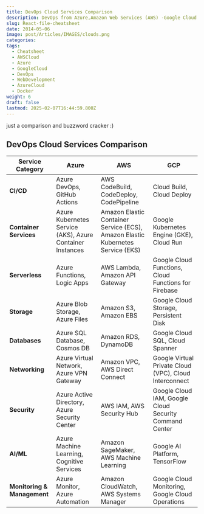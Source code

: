 ```yaml
---
title: DevOps Cloud Services Comparison
description: DevOps from Azure,Amazon Web Services (AWS) -Google Cloud Platform (GCP)
slug: React-file-cheatsheet
date: 2014-05-06
image: post/Articles/IMAGES/clouds.png
categories: 
tags:
  - Cheatsheet
  - AWSCloud
  - Azure
  - GoogleCloud
  - DevOps
  - WebDevelopment
  - AzureCloud
  - Docker
weight: 6
draft: false
lastmod: 2025-02-07T16:44:59.800Z
---
```

<!-- 
see also [Amazon AWS, Microsoft Azure, Google Cloud Cheat Sheet](post/Cloud/aws-azure-gcp-cheatsheet/index.md)
-->

just a comparison and buzzword cracker :)

## DevOps Cloud Services Comparison

| **Service Category**        | **Azure**                                                 | **AWS**                                                                         | **GCP**                                                |
| --------------------------- | --------------------------------------------------------- | ------------------------------------------------------------------------------- | ------------------------------------------------------ |
| **CI/CD**                   | Azure DevOps, GitHub Actions                              | AWS CodeBuild, CodeDeploy, CodePipeline                                         | Cloud Build, Cloud Deploy                              |
| **Container Services**      | Azure Kubernetes Service (AKS), Azure Container Instances | Amazon Elastic Container Service (ECS), Amazon Elastic Kubernetes Service (EKS) | Google Kubernetes Engine (GKE), Cloud Run              |
| **Serverless**              | Azure Functions, Logic Apps                               | AWS Lambda, Amazon API Gateway                                                  | Google Cloud Functions, Cloud Functions for Firebase   |
| **Storage**                 | Azure Blob Storage, Azure Files                           | Amazon S3, Amazon EBS                                                           | Google Cloud Storage, Persistent Disk                  |
| **Databases**               | Azure SQL Database, Cosmos DB                             | Amazon RDS, DynamoDB                                                            | Google Cloud SQL, Cloud Spanner                        |
| **Networking**              | Azure Virtual Network, Azure VPN Gateway                  | Amazon VPC, AWS Direct Connect                                                  | Google Virtual Private Cloud (VPC), Cloud Interconnect |
| **Security**                | Azure Active Directory, Azure Security Center             | AWS IAM, AWS Security Hub                                                       | Google Cloud IAM, Google Cloud Security Command Center |
| **AI/ML**                   | Azure Machine Learning, Cognitive Services                | Amazon SageMaker, AWS Machine Learning                                          | Google AI Platform, TensorFlow                         |
| **Monitoring & Management** | Azure Monitor, Azure Automation                           | Amazon CloudWatch, AWS Systems Manager                                          | Google Cloud Monitoring, Google Cloud Operations       |

